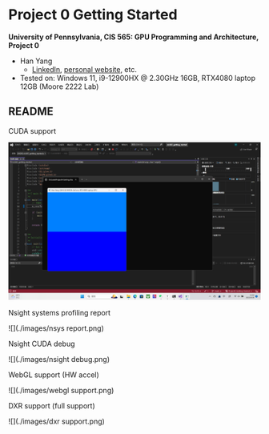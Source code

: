 Project 0 Getting Started
====================

**University of Pennsylvania, CIS 565: GPU Programming and Architecture, Project 0**

* Han Yang
  *  [LinkedIn](https://www.linkedin.com/in/han-yang-0031231a3/), [personal website](https://bdwhst.wixsite.com/portfolio), etc.
* Tested on: Windows 11, i9-12900HX @ 2.30GHz 16GB, RTX4080 laptop 12GB (Moore 2222 Lab)

## README

CUDA support

![](./images/cuda.png)

Nsight systems profiling report

![](./images/nsys report.png)

Nsight CUDA debug

![](./images/nsight debug.png)

WebGL support (HW accel)

![](./images/webgl support.png)

DXR support (full support)

![](./images/dxr support.png)
